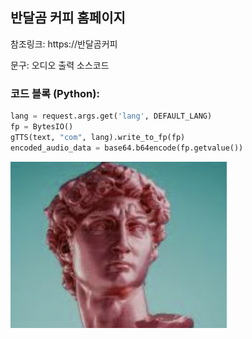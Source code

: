 ## 반달곰 커피 홈페이지

참조링크: https://반달곰커피

문구: 오디오 출력 소스코드

### 코드 블록 (Python):
```python
lang = request.args.get('lang', DEFAULT_LANG)
fp = BytesIO()
gTTS(text, "com", lang).write_to_fp(fp)
encoded_audio_data = base64.b64encode(fp.getvalue())
```

![david](david.jpg)

